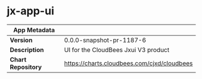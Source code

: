 # jx-app-ui

|App Metadata||
|---|---|
| **Version** | 0.0.0-snapshot-pr-1187-6 |
| **Description** | UI for the CloudBees Jxui V3 product |
| **Chart Repository** | https://charts.cloudbees.com/cjxd/cloudbees |

